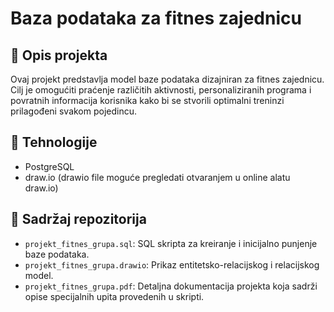 # Baza podataka za fitnes zajednicu

## 📌 Opis projekta

Ovaj projekt predstavlja model baze podataka dizajniran za fitnes zajednicu. Cilj je omogućiti praćenje različitih aktivnosti, personaliziranih programa i povratnih informacija korisnika kako bi se stvorili optimalni treninzi prilagođeni svakom pojedincu.

## 🧱 Tehnologije
- PostgreSQL 
- draw.io (drawio file moguće pregledati otvaranjem u online alatu draw.io)
  
## 📄 Sadržaj repozitorija
- `projekt_fitnes_grupa.sql`: SQL skripta za kreiranje i inicijalno punjenje baze podataka.
- `projekt_fitnes_grupa.drawio`: Prikaz entitetsko-relacijskog i relacijskog model.
- `projekt_fitnes_grupa.pdf`: Detaljna dokumentacija projekta koja sadrži opise specijalnih upita provedenih u skripti.
